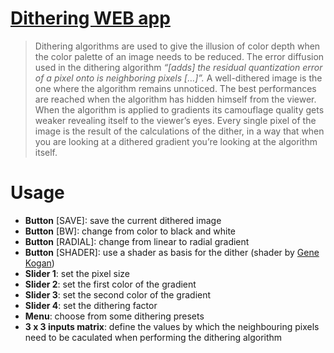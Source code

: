 # [Dithering WEB app](http://yyyyyyyy.xyz/dither/)

> Dithering algorithms are used to give the illusion of color depth when the color palette of an image needs to be reduced. The error diffusion used in the dithering algorithm *“[adds] the residual quantization error of a pixel onto is neighboring pixels […]”.* A well-dithered image is the one where the algorithm remains unnoticed. The best performances are reached when the algorithm has hidden himself from the viewer. When the algorithm is applied to gradients its camouflage quality gets weaker revealing itself to the viewer’s eyes. Every single pixel of the image is the result of the calculations of the dither, in a way that when you are looking at a dithered gradient you’re looking at the algorithm itself.



# Usage 



* **Button** [SAVE]: save the current dithered image
* **Button** [BW]: change from color to black and white
* **Button** [RADIAL]: change from linear to radial gradient
* **Button** [SHADER]: use a shader as basis for the dither (shader by [Gene Kogan](https://github.com/genekogan/Processing-Shader-Examples))
* **Slider 1**: set the pixel size
* **Slider 2**: set the first color of the gradient
* **Slider 3**: set the second color of the gradient
* **Slider 4**: set the dithering factor
* **Menu**: choose from some dithering presets
* **3 x 3 inputs matrix**: define the values by which the neighbouring pixels need to be caculated when performing the dithering algorithm